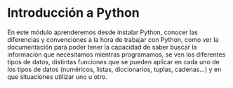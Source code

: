 # Introducción a Python

En este módulo aprenderemos desde instalar Python,
conocer las diferencias y convenciones a la hora de trabajar con Python,
como ver la documentación para poder tener la capacidad de saber buscar
la información que necesitamos mientras programamos, se ven los
diferentes tipos de datos, distintas funciones que se pueden aplicar en
cada uno de los tipos de datos (numéricos, listas, diccionarios, tuplas,
cadenas...) y en que situaciones utilizar uno u otro.
